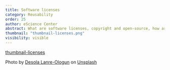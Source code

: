 ```yaml
---
title: Software licenses
category: Reusability
order: 25
author: eScience Center
abstract: What are software licenses, copyright and open-source, how are they related and why is it important to think about? 
thumbnail: "thumbnail-licenses.png"
visibility: visible
---
```


[thumbnail-licenses](https://unsplash.com/photos/laptop-compute-displaying-command-prompt-vII7qKAk-9A?utm_content=creditShareLink&utm_medium=referral&utm_source=unsplash)

Photo by <a href="https://unsplash.com/@disruptxn?utm_content=creditCopyText&utm_medium=referral&utm_source=unsplash">Desola Lanre-Ologun</a> on <a href="https://unsplash.com/photos/laptop-compute-displaying-command-prompt-vII7qKAk-9A?utm_content=creditCopyText&utm_medium=referral&utm_source=unsplash">Unsplash</a>

